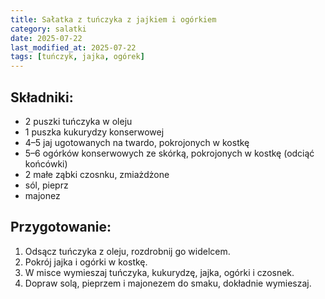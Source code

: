 ```yaml
---
title: Sałatka z tuńczyka z jajkiem i ogórkiem
category: salatki
date: 2025-07-22
last_modified_at: 2025-07-22
tags: [tuńczyk, jajka, ogórek]
---
```


## Składniki:
 - 2 puszki tuńczyka w oleju
 - 1 puszka kukurydzy konserwowej
 - 4–5 jaj ugotowanych na twardo, pokrojonych w kostkę
 - 5–6 ogórków konserwowych ze skórką, pokrojonych w kostkę (odciąć końcówki)
 - 2 małe ząbki czosnku, zmiażdżone
 - sól, pieprz
 - majonez

## Przygotowanie:
1. Odsącz tuńczyka z oleju, rozdrobnij go widelcem.
2. Pokrój jajka i ogórki w kostkę.
3. W misce wymieszaj tuńczyka, kukurydzę, jajka, ogórki i czosnek.
4. Dopraw solą, pieprzem i majonezem do smaku, dokładnie wymieszaj.

